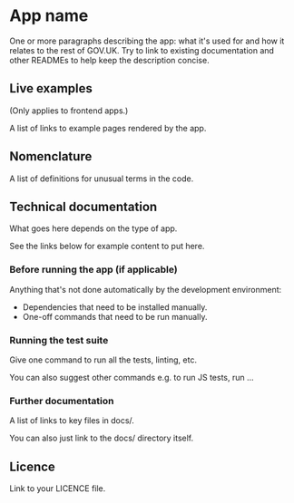 # App name

One or more paragraphs describing the app: what it's used for and how it relates to the rest of GOV.UK. Try to link to existing documentation and other READMEs to help keep the description concise.

## Live examples

(Only applies to frontend apps.)

A list of links to example pages rendered by the app.

## Nomenclature

A list of definitions for unusual terms in the code.

## Technical documentation

What goes here depends on the type of app.

See the links below for example content to put here.

### Before running the app (if applicable)

Anything that's not done automatically by the development environment:

- Dependencies that need to be installed manually.
- One-off commands that need to be run manually.

### Running the test suite

Give one command to run all the tests, linting, etc.

You can also suggest other commands e.g. to run JS tests, run ...

### Further documentation

A list of links to key files in docs/.

You can also just link to the docs/ directory itself.

## Licence

Link to your LICENCE file.